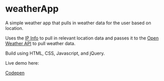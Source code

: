 # weatherApp

A simple weather app that pulls in weather data for the user based on location.

Uses the [IP Info](http://ipinfo.io/developers/getting-started) to pull in relevant location data and passes it to the [Open Weather API](https://openweathermap.org/current) to pull weather data.

Build using HTML, CSS, Javascript, and jQuery.

Live demo here:

[Codepen](http://s.codepen.io/MCatha/debug/PbePWN)
